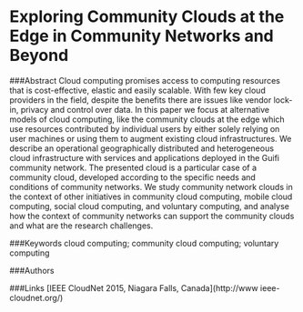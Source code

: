 
Exploring Community Clouds at the Edge in Community Networks and Beyond
================================

###Abstract
Cloud computing promises access to computing resources that is cost-effective, elastic and easily scalable. With few key cloud providers in the field, despite the benefits there are issues like vendor lock-in, privacy and control over data. In this paper we focus at alternative models of cloud computing, like the community clouds at the edge which use resources contributed by individual users by either solely relying on user machines or using them to augment existing cloud infrastructures. We describe an operational geographically distributed and heterogeneous cloud infrastructure with services and applications deployed in the Guifi community network. The presented cloud is a particular case of a community cloud, developed according to the specific needs and conditions of community networks. We study community network clouds in the context of other initiatives in community cloud computing, mobile cloud computing, social cloud computing, and voluntary computing, and analyse how the context of community networks can support the community clouds and what are the research challenges.

###Keywords
cloud computing; community cloud computing; voluntary computing

###Authors

###Links
[IEEE CloudNet 2015, Niagara Falls, Canada](http://www ieee-cloudnet.org/)

